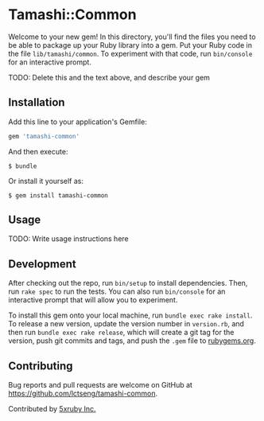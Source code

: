 # Tamashi::Common

Welcome to your new gem! In this directory, you'll find the files you need to be able to package up your Ruby library into a gem. Put your Ruby code in the file `lib/tamashi/common`. To experiment with that code, run `bin/console` for an interactive prompt.

TODO: Delete this and the text above, and describe your gem

## Installation

Add this line to your application's Gemfile:

```ruby
gem 'tamashi-common'
```

And then execute:

    $ bundle

Or install it yourself as:

    $ gem install tamashi-common

## Usage

TODO: Write usage instructions here

## Development

After checking out the repo, run `bin/setup` to install dependencies. Then, run `rake spec` to run the tests. You can also run `bin/console` for an interactive prompt that will allow you to experiment.

To install this gem onto your local machine, run `bundle exec rake install`. To release a new version, update the version number in `version.rb`, and then run `bundle exec rake release`, which will create a git tag for the version, push git commits and tags, and push the `.gem` file to [rubygems.org](https://rubygems.org).

## Contributing

Bug reports and pull requests are welcome on GitHub at https://github.com/lctseng/tamashi-common.

Contributed by [5xruby Inc.](https://5xruby.tw/)

